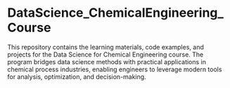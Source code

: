 # DataScience_ChemicalEngineering_Course
This repository contains the learning materials, code examples, and projects for the Data Science for Chemical Engineering course. The program bridges data science methods with practical applications in chemical process industries, enabling engineers to leverage modern tools for analysis, optimization, and decision-making.
